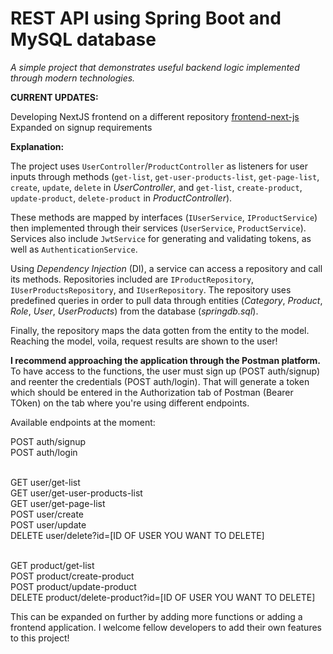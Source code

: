# REST API using Spring Boot and MySQL database

*A simple project that demonstrates useful backend logic implemented through modern technologies.*

**CURRENT UPDATES:**

Developing NextJS frontend on a different repository [frontend-next-js](https://github.com/Vojinovic-M/frontend-next-js)
Expanded on signup requirements

**Explanation:**

The project uses `UserController`/`ProductController` as listeners for user inputs through methods (`get-list`, `get-user-products-list`, `get-page-list`, `create`, `update`, `delete` in _UserController_, and `get-list`, `create-product`, `update-product`, `delete-product` in _ProductController_).

These methods are mapped by interfaces (`IUserService`, `IProductService`) then implemented through their services (`UserService`, `ProductService`). Services also include `JwtService` for generating and validating tokens, as well as `AuthenticationService`.

Using _Dependency Injection_ (DI), a service can access a repository and call its methods. Repositories included are `IProductRepository`, `IUserProductsRepository`, and `IUserRepository`.
The repository uses predefined queries in order to pull data through entities (_Category_, _Product_, _Role_, _User_, _UserProducts_) from the database (_springdb.sql_).

Finally, the repository maps the data gotten from the entity to the model. Reaching the model, voila, request results are shown to the user!

**I recommend approaching the application through the Postman platform.**
To have access to the functions, the user must sign up (POST auth/signup) and reenter the credentials (POST auth/login). That will generate a token which should be entered in the Authorization tab of Postman (Bearer TOken) on the tab where you're using different endpoints.

Available endpoints at the moment: </br>

POST auth/signup </br>
POST auth/login </br></br>

GET user/get-list </br>
GET user/get-user-products-list </br>
GET user/get-page-list </br>
POST user/create </br>
POST user/update </br>
DELETE user/delete?id=[ID OF USER YOU WANT TO DELETE] </br> </br>

GET product/get-list </br> 
POST product/create-product</br>
POST product/update-product </br>
DELETE product/delete-product?id=[ID OF USER YOU WANT TO DELETE] </br>


This can be expanded on further by adding more functions or adding a frontend application. I welcome fellow developers to add their own features to this project!
